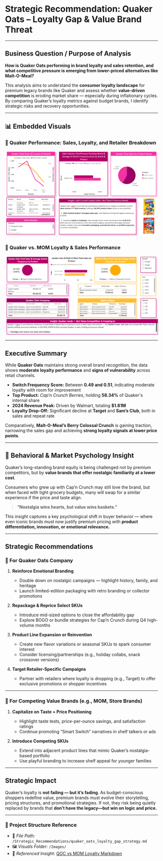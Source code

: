 # Strategic Recommendation: Quaker Oats – Loyalty Gap & Value Brand Threat

---

## Business Question / Purpose of Analysis

**How is Quaker Oats performing in brand loyalty and sales retention, and what competitive pressure is emerging from lower-priced alternatives like Malt-O-Meal?**

This analysis aims to understand the **consumer loyalty landscape** for premium legacy brands like Quaker and assess whether **value-driven competition** is eroding market share — especially during inflationary cycles. By comparing Quaker’s loyalty metrics against budget brands, I identify strategic risks and recovery opportunities.

---

## 📊 Embedded Visuals

### 🔹 Quaker Performance: Sales, Loyalty, and Retailer Breakdown  
![Quaker Loyalty & Sales](../Images/Quaker_Oats_Performance_LoyaltySales.png)

### 🔹 Quaker vs. MOM Loyalty & Sales Performance  
![QOC vs MOM Loyalty Sales](../Images/QOC_vs_MOM_Loyalty_Sales.png)

---

## Executive Summary

While **Quaker Oats** maintains strong overall brand recognition, the data shows **moderate loyalty performance** and **signs of vulnerability** across retail channels.  

- **Switch Frequency Score:** Between **0.49 and 0.51**, indicating moderate loyalty with room for improvement  
- **Top Product:** *Cap’n Crunch Berries*, holding **58.34%** of Quaker's internal share  
- **2024 Revenue Peak:** Driven by Walmart, totaling **$1.81M**  
- **Loyalty Drop-Off:** Significant decline at **Target** and **Sam’s Club**, both in sales and repeat rate  

Comparatively, **Malt-O-Meal’s Berry Colossal Crunch** is gaining traction, narrowing the sales gap and achieving **strong loyalty signals at lower price points**.

---

## 🧩 Behavioral & Market Psychology Insight

Quaker’s long-standing brand equity is being challenged not by premium competitors, but by **value brands that offer nostalgic familiarity at a lower cost**.  

Consumers who grew up with Cap’n Crunch may still love the brand, but when faced with tight grocery budgets, many will swap for a similar experience if the price and taste align.

> **“Nostalgia wins hearts, but value wins baskets.”**

This insight captures a key psychological shift in buyer behavior — where even iconic brands must now justify premium pricing with **product differentiation, innovation, or emotional relevance.**

---

## Strategic Recommendations

### 🔹 For Quaker Oats Company
1. **Reinforce Emotional Branding**
   - Double down on nostalgic campaigns — highlight history, family, and heritage
   - Launch limited-edition packaging with retro branding or collector promotions

2. **Repackage & Reprice Select SKUs**
   - Introduce mid-sized options to close the affordability gap
   - Explore BOGO or bundle strategies for Cap’n Crunch during Q4 high-volume months

3. **Product Line Expansion or Reinvention**
   - Create new flavor variations or seasonal SKUs to spark consumer interest
   - Consider licensing/partnerships (e.g., holiday collabs, snack crossover versions)

4. **Target Retailer-Specific Campaigns**
   - Partner with retailers where loyalty is dropping (e.g., Target) to offer exclusive promotions or shopper incentives

---

### 🔹 For Competing Value Brands (e.g., MOM, Store Brands)
1. **Capitalize on Taste + Price Positioning**
   - Highlight taste tests, price-per-ounce savings, and satisfaction ratings  
   - Continue promoting “Smart Switch” narratives in shelf talkers or ads

2. **Introduce Competing SKUs**
   - Extend into adjacent product lines that mimic Quaker’s nostalgia-based portfolio
   - Use playful branding to increase shelf appeal for younger families

---

## Strategic Impact

Quaker’s loyalty is **not failing — but it’s fading**. As budget-conscious shoppers redefine value, premium brands must evolve their storytelling, pricing structures, and promotional strategies. If not, they risk being quietly replaced by brands that **don’t have the legacy—but win on logic and price.**

---

### 📁 Project Structure Reference

- 📄 *File Path:* `/Strategic_Recommendations/quaker_oats_loyalty_gap_strategy.md`  
- 🖼 *Visuals Folder:* `/Images/`  
- 🔗 *Referenced Insight:* [QOC vs MOM Loyalty Markdown](../Insights/insights/QOC_vs_MOM_Loyalty_Sales.md)
